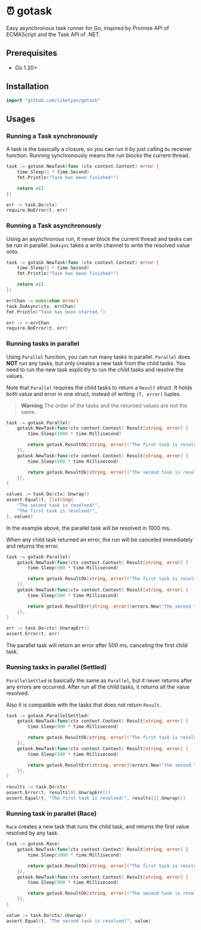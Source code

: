 # ⏰ gotask

Easy asynchronous task runner for Go, inspired by Promise API of ECMAScript and the Task API of .NET.


## Prerequisites

- Go 1.20+


## Installation

```go
import "github.com/siketyan/gotask"
```


## Usages

### Running a Task synchronously

A task is the basically a closure, so you can run it by just calling `Do` receiver function.
Running synchronously means the run blocks the current thread.

```go
task := gotask.NewTask(func (ctx context.Context) error {
    time.Sleep(1 * time.Second)
	fmt.Println("Task has been finished!")

	return nil
})

err := task.Do(ctx)
require.NoError(t, err)
```

### Running a Task asynchronously

Using an asynchronous run, it never block the current thread and tasks can be run in parallel.
`DoAsync` takes a write channel to write the resolved value onto.

```go
task := gotask.NewTask(func (ctx context.Context) error {
    time.Sleep(1 * time.Second)
    fmt.Println("Task has been finished!")

    return nil
})

errChan := make(chan error)
task.DoAsync(ctx, errChan)
fmt.Println("Task has been started.")

err := <-errChan
require.NoError(t, err)
```

### Running tasks in parallel

Using `Parallel` function, you can run many tasks in parallel.
`Parallel` does **NOT** run any tasks, but only creates a new task from the child tasks.
You need to run the new task explicitly to run the child tasks and resolve the values.

Note that `Parallel` requires the child tasks to return a `Result` struct.
It holds both value and error in one struct, instead of writing `(T, error)` tuples.

> **Warning**
> The order of the tasks and the returned values are not the same.

```go
task := gotask.Parallel(
    gotask.NewTask(func(ctx context.Context) Result[string, error] {
        time.Sleep(1000 * time.Millisecond)

        return gotask.ResultOk[string, error]("The first task is resolved!")
    }),
    gotask.NewTask(func(ctx context.Context) Result[string, error] {
        time.Sleep(900 * time.Millisecond)

        return gotask.ResultOk[string, error]("The second task is resolved!")
    }),
)

values := task.Do(ctx).Unwrap()
assert.Equal(t, []string{
    "The second task is resolved!",
	"The first task is resolved!",
}, values)
```

In the example above, the parallel task will be resolved in 1000 ms.

When any child task returned an error, the run will be canceled immediately and returns the error.

```go
task := gotask.Parallel(
    gotask.NewTask(func(ctx context.Context) Result[string, error] {
        time.Sleep(900 * time.Millisecond)

        return gotask.ResultOk[string, error]("The first task is resolved!")
    }),
    gotask.NewTask(func(ctx context.Context) Result[string, error] {
        time.Sleep(500 * time.Millisecond)

        return gotask.ResultErr[string, error](errors.New("the second task occurred an error"))
    }),
)

err := task.Do(ctx).UnwrapErr()
assert.Error(t, err)
```

The parallel task will return an error after 500 ms, canceling the first child task.

### Running tasks in parallel (Settled)

`ParallelSettled` is basically the same as `Parallel`, but it never returns after any errors are occurred.
After run all the child tasks, it returns all the value resolved.

Also it is compatible with the tasks that does not return `Result`.

```go
task := gotask.ParallelSettled(
    gotask.NewTask(func(ctx context.Context) Result[string, error] {
        time.Sleep(900 * time.Millisecond)

        return gotask.ResultOk[string, error]("The first task is resolved!")
    }),
    gotask.NewTask(func(ctx context.Context) Result[string, error] {
        time.Sleep(500 * time.Millisecond)

        return gotask.ResultErr[string, error](errors.New("the second task occurred an error"))
    }),
)

results := task.Do(ctx)
assert.Error(t, results[0].UnwrapErr())
assert.Equal(t, "The first task is resolved!", results[1].Unwrap())
```

### Running task in parallel (Race)

`Race` creates a new task that runs the child task, and returns the first value resolved by any task.


```go
task := gotask.Race(
    gotask.NewTask(func(ctx context.Context) Result[string, error] {
        time.Sleep(1000 * time.Millisecond)

        return gotask.ResultOk[string, error]("The first task is resolved!")
    }),
    gotask.NewTask(func(ctx context.Context) Result[string, error] {
        time.Sleep(900 * time.Millisecond)

        return gotask.ResultOk[string, error]("The second task is resolved!")
    }),
)

value := task.Do(ctx).Unwrap()
assert.Equal(t, "The second task is resolved!", value)
```
